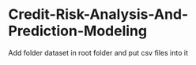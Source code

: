 # Credit-Risk-Analysis-And-Prediction-Modeling

Add folder dataset in root folder and put csv files into it
